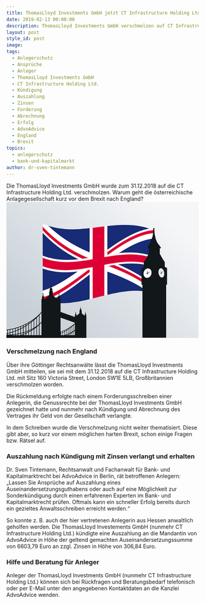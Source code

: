 ```yaml
---
title: ThomasLloyd Investments GmbH jetzt CT Infrastructure Holding Ltd.?
date: 2019-02-13 00:00:00
description: ThomasLloyd Investments GmbH verschmolzen auf CT Infrastructure Holding Ltd.
layout: post
style_id: post
image:
tags:
  - Anlegerschutz
  - Ansprüche
  - Anleger
  - ThomasLloyd Investments GmbH
  - CT Infrastructure Holding Ltd.
  - Kündigung
  - Auszahlung
  - Zinsen
  - Forderung
  - Abrechnung
  - Erfolg
  - AdvoAdvice
  - England
  - Brexit
topics:
  - anlegerschutz
  - bank-und-kapitalmarkt
author: dr-sven-tintemann
---
```


Die ThomasLloyd Investments GmbH wurde zum 31.12.2018 auf die CT Infrastructure Holding Ltd. verschmolzen. Warum geht die &ouml;sterreichische Anlagegesellschaft kurz vor dem Brexit nach England?![England - Bild Pixabay](/uploads/flag-1177326-640-1.png "Gesellschaft nach England verschmolzen? Warum?")

### **Verschmelzung nach England**

&Uuml;ber ihre G&ouml;ttinger Rechtsanw&auml;lte l&auml;sst die ThomasLloyd Investments GmbH mitteilen, sie sei mit dem 31.12.2018 auf die CT Infrastructure Holding Ltd. mit Sitz 160 Victoria Street, London SW1E 5LB, Gro&szlig;britannien verschmolzen worden.

Die R&uuml;ckmeldung erfolgte nach einem Forderungsschreiben einer Anlegerin, die Genussrechte bei der ThomasLloyd Investments GmbH gezeichnet hatte und nunmehr nach K&uuml;ndigung und Abrechnung des Vertrages ihr Geld von der Gesellschaft verlangte.

In dem Schreiben wurde die Verschmelzung nicht weiter thematisiert. Diese gibt aber, so kurz vor einem m&ouml;glichen harten Brexit, schon einige Fragen bzw. R&auml;tsel auf.

### **Auszahlung nach K&uuml;ndigung mit Zinsen verlangt und erhalten**

Dr. Sven Tintemann, Rechtsanwalt und Fachanwalt f&uuml;r Bank- und Kapitalmarktrecht bei AdvoAdvice in Berlin, r&auml;t betroffenen Anlegern: „Lassen Sie Anspr&uuml;che auf Auszahlung eines Auseinandersetzungsguthabens oder auch auf eine M&ouml;glichkeit zur Sonderk&uuml;ndigung durch einen erfahrenen Experten im Bank- und Kapitalmarktrecht pr&uuml;fen. Oftmals kann ein schneller Erfolg bereits durch ein gezieltes Anwaltsschreiben erreicht werden.“

So konnte z. B. auch der hier vertretenen Anlegerin aus Hessen anwaltlich geholfen werden. Die ThomasLloyd Investements GmbH (nunmehr CT Infrastructure Holding Ltd.) k&uuml;ndigte eine Auszahlung an die Mandantin von AdvoAdvice in H&ouml;he der geltend gemachten Auseinandersetzungssumme von 6603,79 Euro an zzgl. Zinsen in H&ouml;he von 306,84 Euro.

### **Hilfe und Beratung f&uuml;r Anleger**

Anleger der ThomasLloyd Investments GmbH (nunmehr CT Infrastructure Holding Ltd.) k&ouml;nnen sich bei R&uuml;ckfragen und Beratungsbedarf telefonisch oder per E-Mail unter den angegebenen Kontaktdaten an die Kanzlei AdvoAdvice wenden.